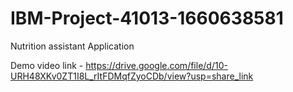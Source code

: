 # IBM-Project-41013-1660638581
Nutrition assistant Application


Demo video link - https://drive.google.com/file/d/10-URH48XKv0ZT1I8L_rItFDMqfZyoCDb/view?usp=share_link
